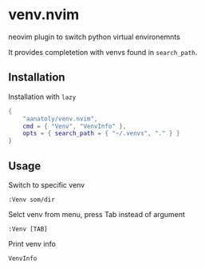 # venv.nvim

neovim plugin to switch python virtual environemnts

It provides completetion with venvs found in `search_path`.

## Installation

Installation with `lazy`

```lua
{
    "aanatoly/venv.nvim",
    cmd = { "Venv", "VenvInfo" },
    opts = { search_path = { "~/.venvs", "." } }
}
```

## Usage
Switch to specific venv
```
:Venv som/dir
```
Selct venv from menu, press Tab instead of argument
```
:Venv [TAB]
```
Print venv info
```
VenvInfo
```
